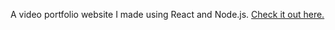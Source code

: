 A video portfolio website I made using React and Node.js. [Check it out here.](http://dmc-portfolio.s3-website.us-east-2.amazonaws.com/)
